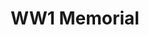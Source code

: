 ---
  title: WW1 Memorial 
  description: Marist pupils from Koch Street who served in WW.
  latitude: -26.1732
  longitude: 28.075287
  cards:
    - poi-029-card-001.md
    - poi-029-card-002.md
    - poi-029-card-003.md
    - poi-029-card-004.md
    - poi-029-card-005.md
    - poi-029-card-006.md
---